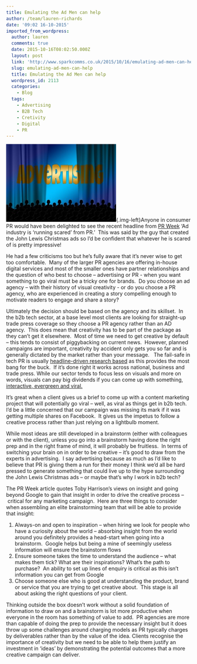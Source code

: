 ```yaml
---
title: Emulating the Ad Men can help
author: /team/lauren-richards
date: '09:02 16-10-2015'
imported_from_wordpress:
  author: lauren
  comments: true
  date: 2015-10-16T08:02:50.000Z
  layout: post
  link: 'http://www.sparkcomms.co.uk/2015/10/16/emulating-ad-men-can-help/'
  slug: emulating-ad-men-can-help
  title: Emulating the Ad Men can help
  wordpress_id: 2113
  categories:
    - Blog
  tags:
    - Advertising
    - B2B Tech
    - Cretivity
    - Digital
    - PR
---
```


![person-695652_640](person-695652_640-300x212.jpg){.img-left}Anyone in consumer PR would have been delighted to see the recent headline from [PR Week](http://www.prweek.com/article/1365973/ad-industry-running-scared-pr-adam-eve-partner-tells-prca-conference?bulletin=uk%2Fprweekdaily&utm_medium=EMAIL&utm_campaign=eNews%20Bulletin&utm_source=20150928&utm_content=www_prweek_com_article_1365973) ‘Ad industry is ‘running scared’ from PR.’  This was said by the guy that created the John Lewis Christmas ads so I’d be confident that whatever he is scared of is pretty impressive!

He had a few criticisms too but he’s fully aware that it’s never wise to get too comfortable.  Many of the larger PR agencies are offering in-house digital services and most of the smaller ones have partner relationships and the question of who best to choose – advertising or PR - when you want something to go viral must be a tricky one for brands.  Do you choose an ad agency – with their history of visual creativity - or do you choose a PR agency, who are experienced in creating a story compelling enough to motivate readers to engage and share a story? 

Ultimately the decision should be based on the agency and its skillset.  In the b2b tech sector, at a base level most clients are looking for straight-up trade press coverage so they choose a PR agency rather than an AD agency.  This does mean that creativity has to be part of the package as they can’t get it elsewhere.  Most of time we need to get creative by default – this tends to consist of piggybacking on current news.  However, planned campaigns are important, creativity by accident only gets you so far and is generally dictated by the market rather than your message.   The fail-safe in tech PR is usually [headline-driven research based](http://www.sparkcomms.co.uk/2014/09/02/tick-box-kick-bucket-getting-tech-pr-surveys-right/) as this provides the most bang for the buck.  If it’s done right it works across national, business and trade press. While our sector tends to focus less on visuals and more on words, visuals can pay big dividends if you can come up with something, [interactive, evergreen and viral.](https://www.ipass.com/wifi-growth-map/)

It’s great when a client gives us a brief to come up with a content marketing project that will potentially go viral – well, as viral as things get in b2b tech.  I’d be a little concerned that our campaign was missing its mark if it was getting multiple shares on Facebook.  It gives us the impetus to follow a creative process rather than just relying on a lightbulb moment.

While most ideas are still developed in a brainstorm (either with colleagues or with the client), unless you go into a brainstorm having done the right prep and in the right frame of mind, it will probably be fruitless.  In terms of switching your brain on in order to be creative – it’s good to draw from the experts in advertising.  I say advertising because as much as I’d like to believe that PR is giving them a run for their money I think we’d all be hard pressed to generate something that could live up to the hype surrounding the John Lewis Christmas ads – or maybe that’s why I work in b2b tech?

The PR Week article quotes Toby Harrison’s views on insight and going beyond Google to gain that insight in order to drive the creative process – critical for any marketing campaign.  Here are three things to consider when assembling an elite brainstorming team that will be able to provide that insight:

  1. Always-on and open to inspiration – when hiring we look for people who have a curiosity about the world – absorbing insight from the world around you definitely provides a head-start when going into a brainstorm.  Google helps but being a mine of seemingly useless information will ensure the brainstorm flows
  2. Ensure someone takes the time to understand the audience – what makes them tick? What are their inspirations? What’s the path to purchase?  An ability to set up lines of enquiry is critical as this isn’t information you can get from Google
  3. Choose someone else who is good at understanding the product, brand or service that you are trying to get creative about.  This stage is all about asking the right questions of your client.

Thinking outside the box doesn’t work without a solid foundation of information to draw on and a brainstorm is lot more productive when everyone in the room has something of value to add.  PR agencies are more than capable of doing the prep to provide the necessary insight but it does throw up some challenges around charging models as PR typically charges by deliverables rather than by the value of the idea. Clients recognise the importance of creativity but we need to be able to help them justify an investment in ‘ideas’ by demonstrating the potential outcomes that a more creative campaign can deliver. 
